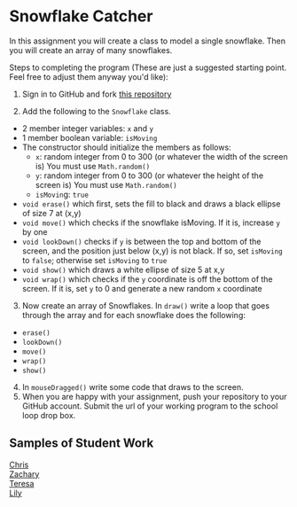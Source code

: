 Snowflake Catcher
================

In this assignment you will create a class to model a single snowflake. Then you will create an array of many snowflakes.

Steps to completing the program (These are just a suggested starting point. Feel free to adjust them anyway you'd like):

1. Sign in to GitHub and fork [this repository](https://github.com/APCSLowell/SnowflakeCatcher)

2. Add the following to the `Snowflake` class. 
  - 2 member integer variables: `x` and `y`
  - 1 member boolean variable: `isMoving`
  - The constructor should initialize the members as follows:
    - `x`: random integer from 0 to 300 (or whatever the width of the screen is) You must use `Math.random()`
    - `y`: random integer from 0 to 300 (or whatever the height of the screen is) You must use `Math.random()`
    - `isMovin`g: `true`
  - `void erase()` which first, sets the fill to black and draws a black ellipse of size 7 at (x,y)
  - `void move()` which checks if the snowflake isMoving. If it is, increase `y` by one
  - `void lookDown()` checks if `y` is between the top and bottom of the screen, and the position just below (x,y) is not black. If so, set `isMoving` to `false`; otherwise set `isMoving` to `true` 
  - `void show()` which draws a white ellipse of size 5 at x,y
  - `void wrap()` which checks if the `y` coordinate is off the bottom of the screen. If it is, set `y` to 0 and generate a new random `x` coordinate
3. Now create an array of Snowflakes. In `draw()` write a loop that goes through the array and for each snowflake does the following:
  - `erase()`
  - `lookDown()`
  - `move()`
  - `wrap()`
  - `show()`
4. In `mouseDragged()` write some code that draws to the screen. 
5. When you are happy with your assignment, push your repository to your GitHub account. Submit the url of your working program to the school loop drop box. 

Samples of Student Work
-----------------------
[Chris](http://chrisma1.github.io/SnowflakeCatcher/)  
[Zachary](https://zachooz.github.io/SnowflakeCatcher/)  
[Teresa](http://teresamibarra.me/SnowflakeCatcher/)  
[Lily](http://magicallilicorn.github.io/SnowflakeCatcher/)  
